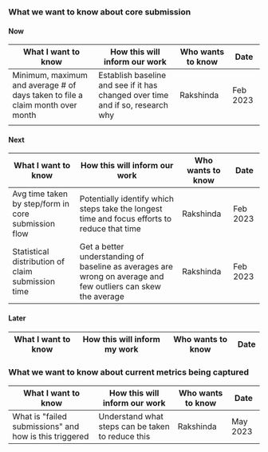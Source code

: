 ### What we want to know about core submission 

#### Now

|What I want to know|How this will inform our work|Who wants to know|Date|
|-------------------|----------------------------|-----------------|----|
|Minimum, maximum and average # of days taken to file a claim month over month|Establish baseline and see if it has changed over time and if so, research why|Rakshinda|Feb 2023|
|||||



#### Next

|What I want to know|How this will inform our work|Who wants to know|Date|
|-------------------|----------------------------|-----------------|----|
|Avg time taken by step/form in core submission flow|Potentially identify which steps take the longest time and focus efforts to reduce that time|Rakshinda|Feb 2023|
|Statistical distribution of claim submission time|Get a better understanding of baseline as averages are wrong on average and few outliers can skew the average|Rakshinda|Feb 2023|

#### Later
|What I want to know|How this will inform my work|Who wants to know|Date|
|-------------------|----------------------------|-----------------|----|

### What we want to know about current metrics being captured 

|What I want to know|How this will inform our work|Who wants to know|Date|
|-------------------|----------------------------|-----------------|----|
|What is "failed submissions" and how is this triggered|Understand what steps can be taken to reduce this|Rakshinda|May 2023|
